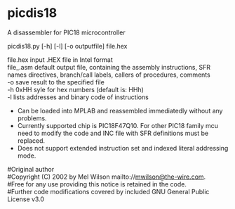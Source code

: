 # picdis18
A disassembler for PIC18 microcontroller   

picdis18.py  [-h] [-l] [-o outputfile] file.hex   

file.hex   input .HEX file in Intel format   
file_.asm  default output file, containing the assembly instructions, SFR names directives, branch/call labels, callers of procedures, comments   
-o	save result to the specified file   
-h	0xHH syle for hex numbers (default is: HHh)   
-l	lists addresses and binary code of instructions   

* Can be loaded into MPLAB and reassembled immediatedly without any problems.   
* Currently supported chip is PIC18F47Q10. For other PIC18 family mcu need to modify the code and INC file with SFR definitions must be replaced.
* Does not support extended instruction set and indexed literal addressing mode.

#Original author   
#Copyright (C) 2002 by Mel Wilson  mailto://mwilson@the-wire.com.  
#Free for any use providing this notice is retained in the code.  
#Further code modifications covered by included GNU General Public License v3.0
